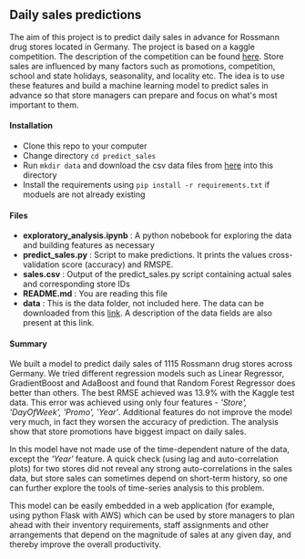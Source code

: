 ## Daily sales predictions

The aim of this project is to predict daily sales in advance for Rossmann drug stores located in Germany. The project is based on a kaggle competition. The description of the competition can be found [here](https://www.kaggle.com/c/rossmann-store-sales). Store sales are influenced by many factors such as promotions, competition, school and state holidays, seasonality, and locality etc. The idea is to use these features and build a machine learning model to predict sales in advance so that store managers can prepare and focus on what's most important to them.

#### Installation
- Clone this repo to your computer
- Change directory `cd predict_sales`
- Run `mkdir data` and download the csv data files from [here](https://www.kaggle.com/c/rossmann-store-sales/data) into this directory
- Install the requirements using `pip install -r requirements.txt` if moduels are not already existing 

#### Files
- **exploratory_analysis.ipynb** : A python nobebook for exploring the data and building features as necessary
- **predict_sales.py** : Script to make predictions. It prints the values cross-validation score (accuracy) and RMSPE. 
- **sales.csv** : Output of the predict_sales.py script containing actual sales and corresponding store IDs
- **README.md** : You are reading this file
- **data** : This is the data folder, not included here. The data can be downloaded from this [link](https://www.kaggle.com/c/rossmann-store-sales/data). A description of the data fields are also present at this link.

#### Summary
We built a model to predict daily sales of 1115 Rossmann drug stores across Germany. We tried different regression models such as Linear Regressor, GradientBoost and AdaBoost and found that Random Forest Regressor does better than others. The best RMSE achieved was 13.9% with the Kaggle test data. This error was achieved using only four features - *'Store', 'DayOfWeek', 'Promo', 'Year'*. Additional features do not improve the model very much, in fact they worsen the accuracy of prediction. The analysis show that store promotions have biggest impact on daily sales. 

In this model have not made use of the time-dependent nature of the data, except the *'Year'* feature. A quick check (using lag and auto-correlation plots) for two stores did not reveal any strong auto-correlations in the sales data, but store sales can sometimes depend on short-term history, so one can further explore the tools of time-series analysis to this problem. 

This model can be easily embedded in a web application (for example, using python Flask with AWS) which can be used by store managers to plan ahead with their inventory requirements, staff assignments and other arrangements that depend on the magnitude of sales at any given day, and thereby improve the overall productivity.
 